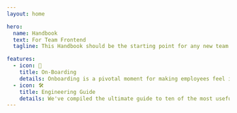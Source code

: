 ```yaml
---
layout: home

hero:
  name: Handbook
  text: For Team Frontend
  tagline: This Handbook should be the starting point for any new team members. It provides an overview our roles, our team norms, and details of our processes.

features:
  - icon: 🖖
    title: On-Boarding
    details: Onboarding is a pivotal moment for making employees feel included from day one. It sets the tone for a person’s tenure at your company, laying the foundation for their knowledge of and experience working for your company. 
  - icon: 🛠️
    title: Engineering Guide
    details: We've compiled the ultimate guide to ten of the most useful engineering guides available today, to keep you right up to date with all the latest best practice.
---
```

